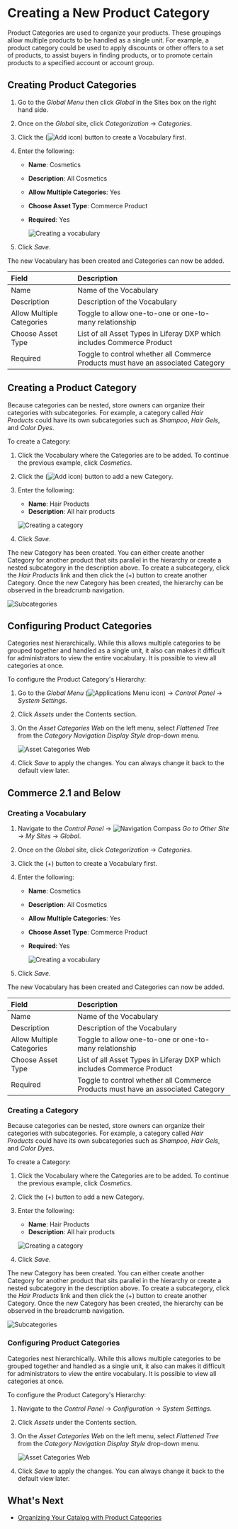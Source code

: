 # Creating a New Product Category

Product Categories are used to organize your products. These groupings allow multiple products to be handled as a single unit. For example, a product category could be used to apply discounts or other offers to a set of products, to assist buyers in finding products, or to promote certain products to a specified account or account group.

## Creating Product Categories

1. Go to the _Global Menu_ then click _Global_ in the Sites box on the right hand side.
1. Once on the _Global_ site, click _Categorization_ → _Categories_.
1. Click the (![Add icon](../../../images/icon-add.png)) button to create a Vocabulary first.
1. Enter the following:
    * **Name**: Cosmetics
    * **Description**: All Cosmetics
    * **Allow Multiple Categories**: Yes
    * **Choose Asset Type**: Commerce Product
    * **Required**: Yes

        ![Creating a vocabulary](./creating-a-new-product-category/images/01.png)

1. Click _Save_.

The new Vocabulary has been created and Categories can now be added.

| Field | Description |
| :--- | :---|
| Name | Name of the Vocabulary |
| Description | Description of the Vocabulary |
| Allow Multiple Categories | Toggle to allow one-to-one or one-to-many relationship |
| Choose Asset Type | List of all Asset Types in Liferay DXP which includes Commerce Product |
| Required | Toggle to control whether all Commerce Products must have an associated Category |

## Creating a Product Category

Because categories can be nested, store owners can organize their categories with subcategories. For example, a category called _Hair Products_ could have its own subcategories such as _Shampoo_, _Hair Gels_, and _Color Dyes_.

To create a Category:

1. Click the Vocabulary where the Categories are to be added. To continue the previous example, click _Cosmetics_.
1. Click the (![Add icon](../../../images/icon-add.png)) button to add a new Category.
1. Enter the following:
    * **Name**: Hair Products
    * **Description**: All hair products

    ![Creating a category](./creating-a-new-product-category/images/02.png)

1. Click _Save_.

The new Category has been created. You can either create another Category for another product that sits parallel in the hierarchy or create a nested subcategory in the description above. To create a subcategory, click the _Hair Products_ link and then click the (+) button to create another Category. Once the new Category has been created, the hierarchy can be observed in the breadcrumb navigation.

![Subcategories](./creating-a-new-product-category/images/03.png)

## Configuring Product Categories

Categories nest hierarchically. While this allows multiple categories to be grouped together and handled as a single unit, it also can makes it difficult for administrators to view the entire vocabulary. It is possible to view all categories at once.

To configure the Product Category's Hierarchy:

1. Go to the _Global Menu_ (![Applications Menu icon](../../../images/icon-applications-menu.png)) → _Control Panel_ → _System Settings_.
1. Click _Assets_ under the Contents section.
1. On the _Asset Categories Web_ on the left menu, select _Flattened Tree_ from the _Category Navigation Display Style_ drop-down menu.

    ![Asset Categories Web](./creating-a-new-product-category/images/04.png)

1. Click _Save_ to apply the changes. You can always change it back to the default view later.

## Commerce 2.1 and Below

### Creating a Vocabulary

1. Navigate to the _Control Panel_ → ![Navigation Compass](../../../images/icon-compass.png) _Go to Other Site_ → _My Sites_ → _Global_.
1. Once on the _Global_ site, click _Categorization_ → _Categories_.
1. Click the (+) button to create a Vocabulary first.
1. Enter the following:
    * **Name**: Cosmetics
    * **Description**: All Cosmetics
    * **Allow Multiple Categories**: Yes
    * **Choose Asset Type**: Commerce Product
    * **Required**: Yes

        ![Creating a vocabulary](./creating-a-new-product-category/images/01.png)

1. Click _Save_.

The new Vocabulary has been created and Categories can now be added.

| Field | Description |
| :--- | :---|
| Name | Name of the Vocabulary |
| Description | Description of the Vocabulary |
| Allow Multiple Categories | Toggle to allow one-to-one or one-to-many relationship |
| Choose Asset Type | List of all Asset Types in Liferay DXP which includes Commerce Product |
| Required | Toggle to control whether all Commerce Products must have an associated Category |

### Creating a Category

Because categories can be nested, store owners can organize their categories with subcategories. For example, a category called _Hair Products_ could have its own subcategories such as _Shampoo_, _Hair Gels_, and _Color Dyes_.

To create a Category:

1. Click the Vocabulary where the Categories are to be added. To continue the previous example, click _Cosmetics_.
1. Click the (+) button to add a new Category.
1. Enter the following:
    * **Name**: Hair Products
    * **Description**: All hair products

    ![Creating a category](./creating-a-new-product-category/images/02.png)

1. Click _Save_.

The new Category has been created. You can either create another Category for another product that sits parallel in the hierarchy or create a nested subcategory in the description above. To create a subcategory, click the _Hair Products_ link and then click the (+) button to create another Category. Once the new Category has been created, the hierarchy can be observed in the breadcrumb navigation.

![Subcategories](./creating-a-new-product-category/images/03.png)

### Configuring Product Categories

Categories nest hierarchically. While this allows multiple categories to be grouped together and handled as a single unit, it also can makes it difficult for administrators to view the entire vocabulary. It is possible to view all categories at once.

To configure the Product Category's Hierarchy:

1. Navigate to the _Control Panel_ → _Configuration_ → _System Settings_.
1. Click _Assets_ under the Contents section.
1. On the _Asset Categories Web_ on the left menu, select _Flattened Tree_ from the _Category Navigation Display Style_ drop-down menu.

    ![Asset Categories Web](./creating-a-new-product-category/images/04.png)

1. Click _Save_ to apply the changes. You can always change it back to the default view later.

## What's Next

* [Organizing Your Catalog with Product Categories](./organizing-your-catalog-with-product-categories.md)
